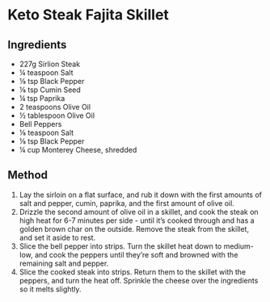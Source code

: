 # Keto Steak Fajita Skillet

## Ingredients

- 227g Sirlion Steak
- ¼ teaspoon Salt
- ⅛ tsp Black Pepper
- ⅛ tsp Cumin Seed
- ¼ tsp Paprika
- 2 teaspoons Olive Oil
- ½ tablespoon Olive Oil
- Bell Peppers
- ⅛ teaspoon Salt
- ⅛ tsp Black Pepper
- ¼ cup Monterey Cheese, shredded

## Method

1. Lay the sirloin on a flat surface, and rub it down with the first amounts of salt and pepper, cumin, paprika, and the first amount of olive oil.
2. Drizzle the second amount of olive oil in a skillet, and cook the steak on high heat for 6-7 minutes per side - until it’s cooked through and has a golden brown char on the outside. Remove the steak from the skillet, and set it aside to rest.
3. Slice the bell pepper into strips. Turn the skillet heat down to medium-low, and cook the peppers until they’re soft and browned with the remaining salt and pepper.
4. Slice the cooked steak into strips. Return them to the skillet with the peppers, and turn the heat off. Sprinkle the cheese over the ingredients so it melts slightly.
